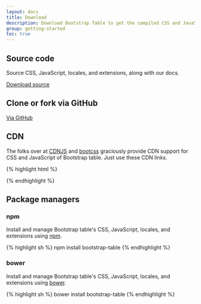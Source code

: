 ```yaml
---
layout: docs
title: Download
description: Download Bootstrap Table to get the compiled CSS and JavaScript, source code, or include it with your favorite package managers like npm, bowser, and more.
group: getting-started
toc: true
---
```


## Source code

Source CSS, JavaScript, locales, and extensions, along with our docs.

<a href="{{ site.master_zip }}" class="btn btn-bd-primary" role="button">Download source</a>

## Clone or fork via GitHub

<a href="{{ site.repo }}" class="btn btn-bd-primary" role="button">Via GitHub</a>

## CDN

The folks over at [CDNJS](http://www.cdnjs.com/libraries/bootstrap-table) and [bootcss](http://open.bootcss.com/bootstrap-table/) graciously provide CDN support for CSS and JavaScript of Bootstrap table. Just use these CDN links.

{% highlight html %}
<!-- Latest compiled and minified CSS -->
<link rel="stylesheet" href="//cdnjs.cloudflare.com/ajax/libs/bootstrap-table/{{ site.current_version }}/bootstrap-table.min.css">

<!-- Latest compiled and minified JavaScript -->
<script src="//cdnjs.cloudflare.com/ajax/libs/bootstrap-table/{{ site.current_version }}/bootstrap-table.min.js"></script>
<!-- Latest compiled and minified Locales -->
<script src="//cdnjs.cloudflare.com/ajax/libs/bootstrap-table/{{ site.current_version }}/locale/bootstrap-table-zh-CN.min.js"></script>
{% endhighlight %}

## Package managers

### npm

Install and manage Bootstrap table's CSS, JavaScript, locales, and extensions using [npm](https://www.npmjs.com/package/bootstrap-table).

{% highlight sh %}
npm install bootstrap-table
{% endhighlight %}

### bower

Install and manage Bootstrap table's CSS, JavaScript, locales, and extensions using [bower](http://bower.io/).

{% highlight sh %}
bower install bootstrap-table
{% endhighlight %}
